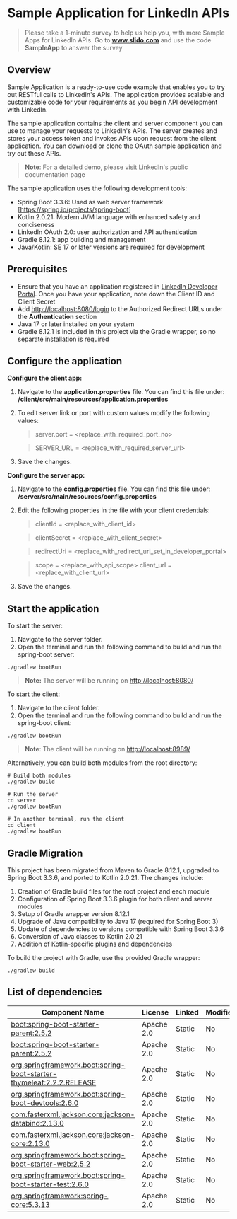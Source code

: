 # Sample Application for LinkedIn APIs

> Please take a 1-minute survey to help us help you, with more Sample Apps for LinkedIn APIs.
> Go to **www.slido.com** and use the code **SampleApp** to answer the survey

## Overview

Sample Application is a ready-to-use code example that enables you to try out RESTful calls to LinkedIn's APIs. The application provides scalable and customizable code for your requirements as you begin API development with LinkedIn.

The sample application contains the client and server component you can use to manage your requests to LinkedIn's APIs. The server creates and stores your access token and invokes APIs upon request from the client application. You can download or clone the OAuth sample application and try out these APIs.

> **Note**: For a detailed demo, please visit LinkedIn's public documentation page

The sample application uses the following development tools:

* Spring Boot 3.3.6: Used as web server framework [<https://spring.io/projects/spring-boot>]
* Kotlin 2.0.21: Modern JVM language with enhanced safety and conciseness
* LinkedIn OAuth 2.0: user authorization and API authentication
* Gradle 8.12.1: app building and management
* Java/Kotlin: SE 17 or later versions are required for development

## Prerequisites

* Ensure that you have an application registered in [LinkedIn Developer Portal](https://developer.linkedin.com/).
Once you have your application, note down the Client ID and Client Secret
* Add <http://localhost:8080/login> to the Authorized Redirect URLs under the **Authentication** section
* Java 17 or later installed on your system
* Gradle 8.12.1 is included in this project via the Gradle wrapper, so no separate installation is required

## Configure the application

**Configure the client app:**

 1. Navigate to the **application.properties** file. You can find this file under: **/client/src/main/resources/application.properties**
 1. To edit server link or port with custom values modify the following values:

    > server.port = <replace_with_required_port_no>

    > SERVER_URL = <replace_with_required_server_url>

 1. Save the changes.

**Configure the server app:**

 1. Navigate to the **config.properties** file. You can find this file under: **/server/src/main/resources/config.properties**
 2. Edit the following properties in the file with your client credentials:

    > clientId = <replace_with_client_id>

    > clientSecret = <replace_with_client_secret>

    > redirectUri = <replace_with_redirect_url_set_in_developer_portal>

    > scope = <replace_with_api_scope>
    client_url = <replace_with_client_url>

 3. Save the changes.

## Start the application

To start the server:

1. Navigate to the server folder.
2. Open the terminal and run the following command to build and run the spring-boot server:
```
./gradlew bootRun
```

> **Note:** The server will be running on <http://localhost:8080/>

To start the client:

1. Navigate to the client folder.
2. Open the terminal and run the following command to build and run the spring-boot client:
```
./gradlew bootRun
```

> **Note**: The client will be running on <http://localhost:8989/>

Alternatively, you can build both modules from the root directory:

```
# Build both modules
./gradlew build

# Run the server
cd server
./gradlew bootRun

# In another terminal, run the client
cd client
./gradlew bootRun
```

## Gradle Migration

This project has been migrated from Maven to Gradle 8.12.1, upgraded to Spring Boot 3.3.6, and ported to Kotlin 2.0.21. The changes include:

1. Creation of Gradle build files for the root project and each module
2. Configuration of Spring Boot 3.3.6 plugin for both client and server modules
3. Setup of Gradle wrapper version 8.12.1
4. Upgrade of Java compatibility to Java 17 (required for Spring Boot 3)
5. Update of dependencies to versions compatible with Spring Boot 3.3.6
6. Conversion of Java classes to Kotlin 2.0.21
7. Addition of Kotlin-specific plugins and dependencies

To build the project with Gradle, use the provided Gradle wrapper:

```
./gradlew build
```

## List of dependencies

|Component Name |License |Linked |Modified |
|---------------|--------|--------|----------|
|[boot:spring-boot-starter-parent:2.5.2](<https://mvnrepository.com/artifact/org.springframework.boot/spring-boot-starter-parent/2.5.2>) |Apache 2.0 |Static |No |
|[boot:spring-boot-starter-parent:2.5.2](https://mvnrepository.com/artifact/org.springframework.boot/spring-boot-starter-parent/2.5.2) |Apache 2.0 |Static |No |
|[org.springframework.boot:spring-boot-starter-thymeleaf:2.2.2.RELEASE](https://mvnrepository.com/artifact/org.springframework.boot/spring-boot-starter-thymeleaf/2.2.2.RELEASE) |Apache 2.0 |Static |No |
|[org.springframework.boot:spring-boot-devtools:2.6.0](https://mvnrepository.com/artifact/org.springframework.boot/spring-boot-devtools/2.6.0) |Apache 2.0 |Static |No |
|[com.fasterxml.jackson.core:jackson-databind:2.13.0](https://mvnrepository.com/artifact/com.fasterxml.jackson.core/jackson-databind/2.13.0)                                     |Apache 2.0 |Static |No |
|[com.fasterxml.jackson.core:jackson-core:2.13.0](https://mvnrepository.com/artifact/com.fasterxml.jackson.core/jackson-core/2.13.0) |Apache 2.0 |Static |No |
|[org.springframework.boot:spring-boot-starter-web:2.5.2](https://mvnrepository.com/artifact/org.springframework.boot/spring-boot-starter-web/2.5.2) |Apache 2.0 |Static |No |
| [org.springframework.boot:spring-boot-starter-test:2.6.0](https://mvnrepository.com/artifact/org.springframework.boot/spring-boot-starter-test/2.6.0) |Apache 2.0 |Static |No |
|[org.springframework:spring-core:5.3.13](https://mvnrepository.com/artifact/org.springframework/spring-core/5.3.13) |Apache 2.0 |Static |No |
